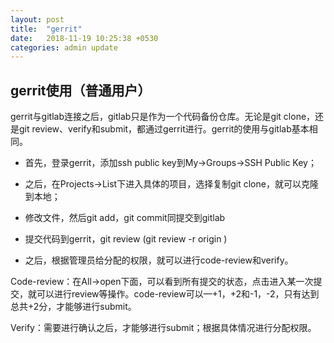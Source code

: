 ```yaml
---
layout: post
title:  "gerrit"
date:   2018-11-19 10:25:38 +0530
categories: admin update
---
```


## gerrit使用（普通用户）
gerrit与gitlab连接之后，gitlab只是作为一个代码备份仓库。无论是git clone，还是git review、verify和submit，都通过gerrit进行。gerrit的使用与gitlab基本相同。

* 首先，登录gerrit，添加ssh public key到My→Groups→SSH Public Key；

* 之后，在Projects→List下进入具体的项目，选择复制git clone，就可以克隆到本地；

* 修改文件，然后git add，git commit同提交到gitlab

* 提交代码到gerrit，git review (git review -r origin <branch>)

* 之后，根据管理员给分配的权限，就可以进行code-review和verify。

Code-review：在All→open下面，可以看到所有提交的状态，点击进入某一次提交，就可以进行review等操作。code-review可以—+1，+2和-1，-2，只有达到总共+2分，才能够进行submit。

Verify：需要进行确认之后，才能够进行submit；根据具体情况进行分配权限。